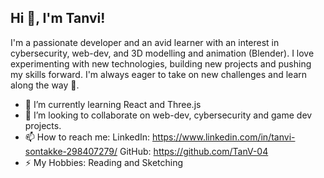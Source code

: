 ## Hi 👋, I'm Tanvi!

I'm a passionate developer and an avid learner with an interest in cybersecurity, web-dev, and 3D modelling and animation (Blender). I love experimenting with new technologies, building new projects and pushing my skills forward. I'm always eager to take on new challenges and learn along the way 🚀.

- 🌱 I’m currently learning React and Three.js
- 👯 I’m looking to collaborate on web-dev, cybersecurity and game dev projects.
- 📫 How to reach me:
  LinkedIn: https://www.linkedin.com/in/tanvi-sontakke-298407279/
  GitHub: https://github.com/TanV-04
- ⚡ My Hobbies: Reading and Sketching
